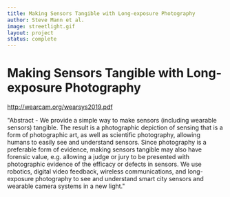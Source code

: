 ```yaml
---
title: Making Sensors Tangible with Long-exposure Photography  
author: Steve Mann et al.
image: streetlight.gif
layout: project 
status: complete
---
```

# Making Sensors Tangible with Long-exposure Photography  

<http://wearcam.org/wearsys2019.pdf>  

"Abstract - We provide a simple way to make sensors (including wearable sensors) tangible. The result is a photographic depiction of sensing that is a form of photographic art, as well as scientific photography, allowing humans to easily see and understand sensors. Since photography is a preferable form of evidence, making sensors tangible may also have forensic value, e.g. allowing a judge or jury to be presented with photographic evidence of the efficacy or defects in sensors. We use robotics, digital video feedback, wireless communications, and long-exposure photography to see and understand smart city sensors and wearable camera systems in a new light." 
